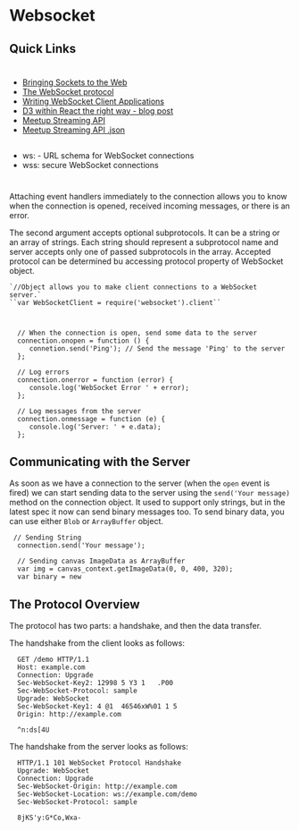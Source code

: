 # Websocket

## Quick Links
#

 * [Bringing Sockets to the Web](https://www.html5rocks.com/en/tutorials/websockets/basics/)
 * [The WebSocket protocol](https://tools.ietf.org/html/draft-ietf-hybi-thewebsocketprotocol-03#page-13)
 * [Writing WebSocket Client Applications](https://developer.mozilla.org/en-US/docs/Web/API/WebSockets_API/Writing_WebSocket_client_applications)
 * [D3 within React the right way - blog post](http://oli.me.uk/2015/09/09/d3-within-react-the-right-way/)
 * [Meetup Streaming API](https://www.meetup.com/meetup_api/)
 * [Meetup Streaming API .json](http://stream.meetup.com/2/rsvps)
 
 ##
 

 * ws: - URL schema for WebSocket connections
 * wss: secure WebSocket connections
 
 #
 
 Attaching event handlers immediately to the connection allows you to know when the connection is opened, received incoming messages, or there is an error.
 
 The second argument accepts optional subprotocols.  It can be a string or an array of strings.  Each string should represent a subprotocol name and server accepts only one of passed subprotocols in the array.  Accepted protocol can be determined bu accessing protocol property of WebSocket object.
 
    `//Object allows you to make client connections to a WebSocket server.`
    ``var WebSocketClient = require('websocket').client``

 # 
 
      // When the connection is open, send some data to the server
      connection.onopen = function () {
         connetion.send('Ping'); // Send the message 'Ping' to the server
      };
      
      // Log errors
      connection.onerror = function (error) {
         console.log('WebSocket Error ' + error);
      };
      
      // Log messages from the server
      connection.onmessage = function (e) {
         console.log('Server: ' + e.data);
      };

 
 
 
## Communicating with the Server
As soon as we have a connection to the server (when the `open` event is fired) we can start sending data to the server using the `send('Your message)` method on the connection object.  It used to support only strings, but in the latest spec it now can send binary messages too.  To send binary data, you can use either `Blob` or `ArrayBuffer` object.

     // Sending String
      connection.send('Your message');
      
      // Sending canvas ImageData as ArrayBuffer
      var img = canvas_context.getImageData(0, 0, 400, 320);
      var binary = new 


## The Protocol Overview
The protocol has two parts: a handshake, and then the data transfer.

The handshake from the client looks as follows:
     
      GET /demo HTTP/1.1
      Host: example.com
      Connection: Upgrade
      Sec-WebSocket-Key2: 12998 5 Y3 1   .P00
      Sec-WebSocket-Protocol: sample
      Upgrade: WebSocket
      Sec-WebSocket-Key1: 4 @1  46546xW%01 1 5
      Origin: http://example.com
      
      ^n:ds[4U
      
 
 The handshake from the server looks as follows:
 
      HTTP/1.1 101 WebSocket Protocol Handshake
      Upgrade: WebSocket
      Connection: Upgrade
      Sec-WebSocket-Origin: http://example.com
      Sec-WebSocket-Location: ws://example.com/demo
      Sec-WebSocket-Protocol: sample
      
      8jKS'y:G*Co,Wxa-
      

